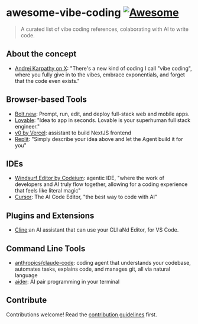# awesome-vibe-coding [![Awesome](https://awesome.re/badge.svg)](https://awesome.re)

> A curated list of vibe coding references, colaborating with AI to write code.

## About the concept

* [Andrej Karpathy on X](https://x.com/karpathy/status/1886192184808149383): "There's a new kind of coding I call "vibe coding", where you fully give in to the vibes, embrace exponentials, and forget that the code even exists."

## Browser-based Tools

* [Bolt.new](https://bolt.new/): Prompt, run, edit, and deploy full-stack web and mobile apps.
* [Lovable](https://lovable.dev/): "Idea to app in seconds. Lovable is your superhuman full stack engineer."
* [v0 by Vercel](https://v0.dev/chat): assistant to build NextJS frontend
* [Replit](https://replit.com/): "Simply describe your idea above and let the Agent build it for you"

## IDEs

* [Windsurf Editor by Codeium](https://codeium.com/windsurf): agentic IDE, "where the work of developers and AI truly flow together, allowing for a coding experience that feels like literal magic"
* [Cursor](https://www.cursor.com/): The AI Code Editor, "the best way to code with AI"

## Plugins and Extensions

* [Cline](https://cline.bot/):an AI assistant that can use your CLI aNd Editor, for VS Code.

## Command Line Tools

* [anthropics/claude-code](https://github.com/anthropics/claude-code): coding agent that understands your codebase, automates tasks, explains code, and manages git, all via natural language
* [aider](https://aider.chat/): AI pair programming in your terminal

## Contribute

Contributions welcome! Read the [contribution guidelines](CONTRIBUTING.md) first.
